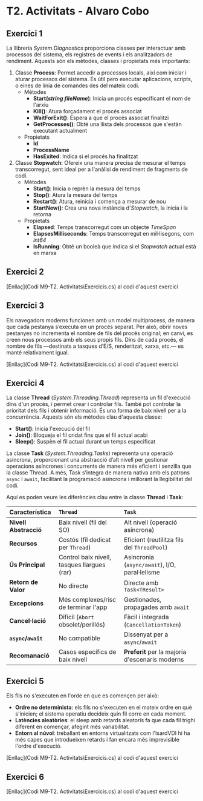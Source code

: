 # T2. Activitats - Alvaro Cobo

## Exercici 1
La llibreria _System.Diagnostics_ proporciona classes per interactuar amb processos del sistema, els registres de events i
els analitzadors de rendiment. Aquests són els mètodes, classes i propietats més importants:
1. Classe **Process**: Permet accedir a processos locals, així com iniciar i aturar processos del sistema. És útil pero executar aplicacions,
  scripts, o eines de línia de comandes des del mateix codi.
   - Mètodes
     - **Start(_string fileName_)**: Inicia un procés especificant el nom de l'arxiu
     - **Kill()**: Atura forçadament el procés associat
     - **WaitForExit()**: Espera a que el procés associat finalitzi
     - **GetProcesses()**: Obté una llista dels processos que s'estàn executant actualment
   - Propietats
     - **Id**
     - **ProcessName**
     - **HasExited**: Indica si el procés ha finalitzat
2. Classe **Stopwatch**: Ofereix una manera precisa de mesurar el temps transcorregut, sent ideal per a l'anàlisi de rendiment de fragments
   de codi.
   - Mètodes
     - **Start()**: Inicia o reprèn la mesura del temps
     - **Stop()**: Atura la mesura del temps
     - **Restart()**: Atura, reinicia i comença a mesurar de nou
     - **StartNew()**: Crea una nova instància d'_Stopwatch_, la inicia i la retorna
   - Propietats
     - **Elapsed**: Temps transcorregut com un objecte _TimeSpan_
     - **ElapsesMilliseconds**: Temps transcorregut en mil·lisegons, com _int64_
     - **IsRunning**: Obté un booleà que indica si el _Stopwatch_ actual està en marxa

## Exercici 2
[Enllaç](Codi M9-T2. Activitats\Exercicis.cs) al codi d'aquest exercici

## Exercici 3
Els navegadors moderns funcionen amb un model multiprocess, de manera que cada pestanya s’executa en un procés separat. Per això, obrir noves pestanyes no incrementa el nombre de fils del procés original; en canvi, es creen nous processos amb els seus propis fils. Dins de cada procés, el nombre de fils —destinats a tasques d’E/S, renderitzat, xarxa, etc.— es manté relativament igual.

[Enllaç](Codi M9-T2. Activitats\Exercicis.cs) al codi d'aquest exercici


## Exercici 4
La classe **Thread** (_System.Threading.Thread_) representa un fil d'execució dins d'un procés, i permet crear i controlar fils.
També pot controlar la prioritat dels fils i obtenir informació. És una forma de baix nivell per a la concurrència. Aquests són els
mètodes clau d'aquesta classe:
- **Start()**: Inicia l'execució del fil
- **Join()**: Bloqueja el fil cridat fins que el fil actual acabi
- **Sleep()**: Suspèn el fil actual durant un temps especificat

La classe **Task** (_System.Threading.Tasks_) representa una operació asíncrona, proporcionant una abstracció d’alt nivell per 
gestionar operacions asíncrones i concurrents de manera més eficient i senzilla que la classe Thread. A més, Task s’integra de 
manera nativa amb els patrons `async` i `await`, facilitant la programació asíncrona i millorant la llegibilitat del codi.

Aquí es poden veure les diferències clau entre la classe **Thread** i **Task**:

| Característica        | `Thread`                                    | `Task`                                          |
|:----------------------|:--------------------------------------------|:------------------------------------------------|
| **Nivell Abstracció** | Baix nivell (fil del SO)                    | Alt nivell (operació asíncrona)                 |
| **Recursos**          | Costós (fil dedicat per `Thread`)           | Eficient (reutilitza fils del `ThreadPool`)     |
| **Ús Principal**      | Control baix nivell, tasques llargues (rar) | Asincronia (`async/await`), I/O, paral·lelisme  |
| **Retorn de Valor**   | No directe                                  | Directe amb `Task<TResult>`                     |
| **Excepcions**        | Més complexes/risc de terminar l'app        | Gestionades, propagades amb `await`             |
| **Cancel·lació**      | Difícil (`Abort` obsolet/perillós)          | Fàcil i integrada (`CancellationToken`)         |
| **`async`/`await`**   | No compatible                               | Dissenyat per a `async`/`await`                 |
| **Recomanació**       | Casos específics de baix nivell             | **Preferit** per la majoria d'escenaris moderns |


## Exercici 5
Els fils no s'executen en l'orde en que es començen per això:
- **Ordre no determinista**: els fils no s'executen en el mateix ordre en què s'inicien; el sistema operatiu decideix quin fil corre en cada moment.
- **Latències aleatòries**: el sleep amb retards aleatoris fa que cada fil trighi diferent en començar, afegint més variabilitat.
- **Entorn al núvol**: treballant en entorns virtualitzats com l'IsardVDI hi ha més capes que introdueixen retards i fan encara més imprevisible l'ordre d'execució.

[Enllaç](Codi M9-T2. Activitats\Exercicis.cs) al codi d'aquest exercici

## Exercici 6
[Enllaç](Codi M9-T2. Activitats\Exercicis.cs) al codi d'aquest exercici